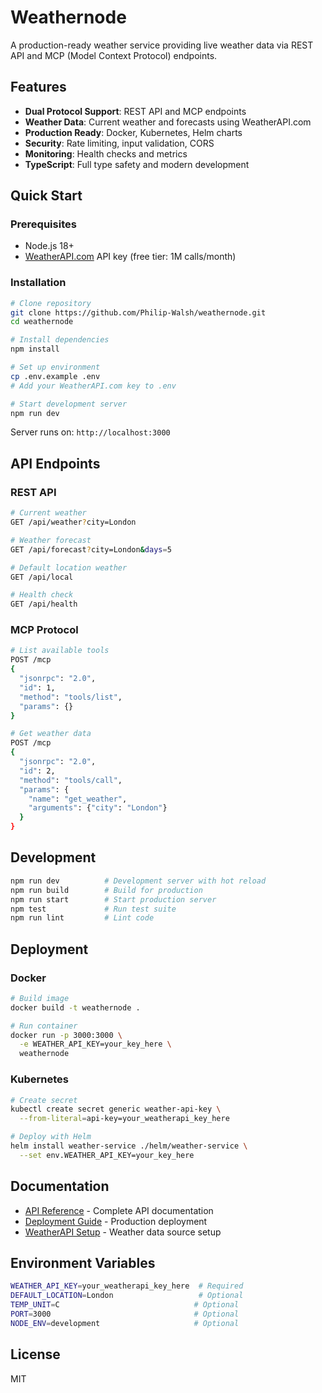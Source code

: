 # Weathernode

A production-ready weather service providing live weather data via REST API and MCP (Model Context Protocol) endpoints.

## Features

- **Dual Protocol Support**: REST API and MCP endpoints
- **Weather Data**: Current weather and forecasts using WeatherAPI.com
- **Production Ready**: Docker, Kubernetes, Helm charts
- **Security**: Rate limiting, input validation, CORS
- **Monitoring**: Health checks and metrics
- **TypeScript**: Full type safety and modern development

## Quick Start

### Prerequisites

- Node.js 18+
- [WeatherAPI.com](https://www.weatherapi.com/) API key (free tier: 1M calls/month)

### Installation

```bash
# Clone repository
git clone https://github.com/Philip-Walsh/weathernode.git
cd weathernode

# Install dependencies
npm install

# Set up environment
cp .env.example .env
# Add your WeatherAPI.com key to .env

# Start development server
npm run dev
```

Server runs on: `http://localhost:3000`

## API Endpoints

### REST API

```bash
# Current weather
GET /api/weather?city=London

# Weather forecast
GET /api/forecast?city=London&days=5

# Default location weather
GET /api/local

# Health check
GET /api/health
```

### MCP Protocol

```bash
# List available tools
POST /mcp
{
  "jsonrpc": "2.0",
  "id": 1,
  "method": "tools/list",
  "params": {}
}

# Get weather data
POST /mcp
{
  "jsonrpc": "2.0",
  "id": 2,
  "method": "tools/call",
  "params": {
    "name": "get_weather",
    "arguments": {"city": "London"}
  }
}
```

## Development

```bash
npm run dev          # Development server with hot reload
npm run build        # Build for production
npm run start        # Start production server
npm test             # Run test suite
npm run lint         # Lint code
```

## Deployment

### Docker

```bash
# Build image
docker build -t weathernode .

# Run container
docker run -p 3000:3000 \
  -e WEATHER_API_KEY=your_key_here \
  weathernode
```

### Kubernetes

```bash
# Create secret
kubectl create secret generic weather-api-key \
  --from-literal=api-key=your_weatherapi_key_here

# Deploy with Helm
helm install weather-service ./helm/weather-service \
  --set env.WEATHER_API_KEY=your_key_here
```

## Documentation

- [API Reference](docs/api-reference.md) - Complete API documentation
- [Deployment Guide](docs/deployment-guide.md) - Production deployment
- [WeatherAPI Setup](docs/weather-api-setup.md) - Weather data source setup

## Environment Variables

```bash
WEATHER_API_KEY=your_weatherapi_key_here  # Required
DEFAULT_LOCATION=London                   # Optional
TEMP_UNIT=C                              # Optional
PORT=3000                                # Optional
NODE_ENV=development                     # Optional
```

## License

MIT
